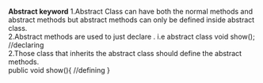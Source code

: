 **Abstract keyword**
               1.Abstract Class can have both  the normal methods and abstract methods but abstract methods can only be defined inside abstract class.    <br>
               2.Abstract methods are used to just declare .  i.e abstract class void show();  //declaring  <br>
               2.Those class that inherits the abstract class should define the abstract methods.  <br>
                public void show(){      //defining
                }